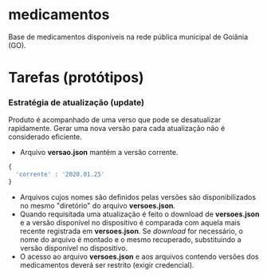 # medicamentos
Base de medicamentos disponíveis na rede pública municipal de Goiânia (GO).

# Tarefas (protótipos)

### Estratégia de atualização (update)
Produto é acompanhado de uma verso que pode se desatualizar rapidamente. Gerar uma nova versão para cada atualização não é considerado eficiente. 

- Arquivo **versao.json** mantém a versão corrente.
```javascript
{
  'corrente' : '2020.01.25'
}
```

- Arquivos cujos nomes são definidos pelas versões são disponibilizados no mesmo "diretório" do arquivo **versoes.json**.
- Quando requisitada uma atualização é feito o download de **versoes.json** e a versão disponível no dispositivo é comparada com aquela mais recente registrada em **versoes.json**. Se _download_ for necessário, o nome do arquivo é montado e o mesmo recuperado, substituindo a versão disponível no dispositivo. 
- O acesso ao arquivo **versoes.json** e aos arquivos contendo versões dos medicamentos deverá ser restrito (exigir credencial).

